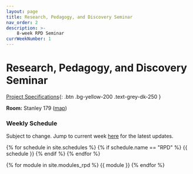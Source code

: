 ```yaml
---
layout: page
title: Research, Pedagogy, and Discovery Seminar
nav_order: 2
description: >-
    8-week RPD Seminar
currWeekNumber: 1
---
```


# Research, Pedagogy, and Discovery Seminar

[Project Specifications]({{site.baseurl}}/rpd_project){: .btn .bg-yellow-200 .text-grey-dk-250 }

**Room:** Stanley 179 ([map](https://goo.gl/maps/6TQw8vMEWPjv1wpo7))

### Weekly Schedule
Subject to change. Jump to current week [here](#week-{{page.currWeekNumber}}) for the latest updates.

<!--[Contact List of Guest Speakers](https://docs.google.com/spreadsheets/d/16DzemR4GISIfOX9patkE3V4eLKeeWA2IQ92QCk6a2oI/edit?usp=sharing){:target="_blank"}-->

{% for schedule in site.schedules %}
    {% if schedule.name == "RPD" %}
        {{ schedule }}
    {% endif %}
{% endfor %}

{% for module in site.modules_rpd %}
<a name="week-{{module.weekNumber}}"></a>
{{ module }}
{% endfor %}
